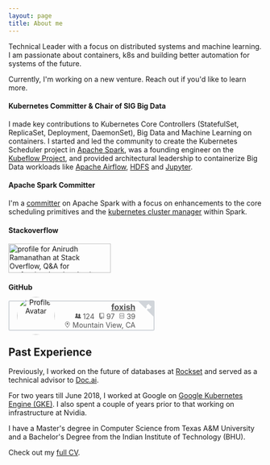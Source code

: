 ```yaml
---
layout: page
title: About me
---
```


Technical Leader with a focus on distributed systems and machine learning.
I am passionate about containers, k8s and building better automation for systems of the future.

Currently, I'm working on a new venture. Reach out if you'd like to learn more.

#### Kubernetes Committer & Chair of SIG Big Data

I made key contributions to Kubernetes Core Controllers (StatefulSet, ReplicaSet, Deployment, DaemonSet), Big Data and Machine Learning on containers.
I started and led the community to
create the Kubernetes Scheduler project in <a href="https://spark.apache.org/" target='_blank'>Apache Spark</a>, was a founding engineer on the <a href="https://github.com/kubeflow" target='_blank'>Kubeflow Project</a>, and provided architectural leadership to containerize
Big Data workloads like <a href="https://airflow.apache.org/" target='_blank'>Apache Airflow</a>, <a href="https://hortonworks.com/apache/hdfs/" target='_blank'>HDFS</a> and <a href="http://jupyter.org/" target='_blank'>Jupyter</a>.

#### Apache Spark Committer

I'm a <a href="https://spark.apache.org/committers.html" target='_blank'>committer</a> on Apache Spark with a focus on enhancements to the core scheduling
primitives and the <a href="https://spark.apache.org/docs/2.3.0/running-on-kubernetes.html" target='_blank'>kubernetes cluster manager</a> within Spark.


#### Stackoverflow

<div>
    <a href="http://stackoverflow.com/users/759019/anirudh-ramanathan"
    target="_blank"><img src="http://stackoverflow.com/users/flair/759019.png"
    width="203" height="58" alt="profile for Anirudh Ramanathan at Stack Overflow,
    Q&amp;A for professional and enthusiast programmers" title="profile for Anirudh
    Ramanathan at Stack Overflow, Q&amp;A for professional and enthusiast
    programmers"></a>
</div>

#### GitHub

<div class="github-flair" style="box-sizing: border-box; line-height: normal; display: flex; align-items: center; width: 290px; height: 60px; color: rgb(85, 85, 85); position: relative; border: 2px solid rgb(209, 213, 218); border-radius: 3px; padding: 5px 10px; font-family: -apple-system, BlinkMacSystemFont, &quot;Segoe UI&quot;, Roboto, Helvetica, Arial, sans-serif, &quot;Apple Color Emoji&quot;, &quot;Segoe UI Emoji&quot;, &quot;Segoe UI Symbol&quot;;"><svg title="GitHub Flair" width="30" height="30" viewBox="0 0 250 250" style="fill: rgb(209, 213, 218); color: rgb(255, 255, 255); position: absolute; top: 0px; right: 0px; border: 0px;"><path d="M0,0 L115,115 L130,115 L142,142 L250,250 L250,0 Z"></path><path d="M115.0,115.0 C114.9,115.1 118.7,116.5 119.8,115.4 L133.7,101.6 C136.9,99.2 139.9,98.4 142.2,98.6 C133.8,88.0 127.5,74.4 143.8,58.0 C148.5,53.4 154.0,51.2 159.7,51.0 C160.3,49.4 163.2,43.6 171.4,40.1 C171.4,40.1 176.1,42.5 178.8,56.2 C183.1,58.6 187.2,61.8 190.9,65.4 C194.5,69.0 197.7,73.2 200.1,77.6 C213.8,80.2 216.3,84.9 216.3,84.9 C212.7,93.1 206.9,96.0 205.4,96.6 C205.1,102.4 203.0,107.8 198.3,112.5 C181.9,128.9 168.3,122.5 157.7,114.1 C157.9,116.9 156.7,120.9 152.7,124.9 L141.0,136.5 C139.8,137.7 141.6,141.9 141.8,141.8 Z" fill="currentColor"></path></svg><div class="avatar" style="text-align: center; position: relative; width: 75px; height: 75px; margin-left: 5px;"><a href="https://github.com/foxish" target="_blank"><img src="https://avatars1.githubusercontent.com/u/906471?v=4" alt="Profile Avatar" style="width: 100%; height: 100%; border-radius: 50%;"></a></div><div class="info" style="width: 160px; text-align: right; font-size: 14px;"><div class="name" style="font-weight: bold; font-size: 16px;"><a href="https://github.com/foxish" target="_blank" style="color: rgb(85, 85, 85);">foxish</a></div><div class="meta"><span title="Followers"><svg height="12" viewBox="0 0 16 16" width="12" style="fill: rgb(85, 85, 85);"><path fill-rule="evenodd" d="M16 12.999c0 .439-.45 1-1 1H7.995c-.539 0-.994-.447-.995-.999H1c-.54 0-1-.561-1-1 0-2.634 3-4 3-4s.229-.409 0-1c-.841-.621-1.058-.59-1-3 .058-2.419 1.367-3 2.5-3s2.442.58 2.5 3c.058 2.41-.159 2.379-1 3-.229.59 0 1 0 1s1.549.711 2.42 2.088C9.196 9.369 10 8.999 10 8.999s.229-.409 0-1c-.841-.62-1.058-.59-1-3 .058-2.419 1.367-3 2.5-3s2.437.581 2.495 3c.059 2.41-.158 2.38-1 3-.229.59 0 1 0 1s3.005 1.366 3.005 4"></path></svg> 124&nbsp;&nbsp;</span><span title="Total Public Repositories"><svg height="12" viewBox="0 0 12 16" width="12" style="fill: rgb(85, 85, 85);"><path fill-rule="evenodd" d="M4 9H3V8h1v1zm0-3H3v1h1V6zm0-2H3v1h1V4zm0-2H3v1h1V2zm8-1v12c0 .55-.45 1-1 1H6v2l-1.5-1.5L3 16v-2H1c-.55 0-1-.45-1-1V1c0-.55.45-1 1-1h10c.55 0 1 .45 1 1zm-1 10H1v2h2v-1h3v1h5v-2zm0-10H2v9h9V1z"></path></svg> 97&nbsp;&nbsp;</span><span title="Total Public Gists"><svg height="12" viewBox="0 0 12 16" width="12" style="fill: rgb(85, 85, 85);"><path fill-rule="evenodd" d="M7.5 5L10 7.5 7.5 10l-.75-.75L8.5 7.5 6.75 5.75 7.5 5zm-3 0L2 7.5 4.5 10l.75-.75L3.5 7.5l1.75-1.75L4.5 5zM0 13V2c0-.55.45-1 1-1h10c.55 0 1 .45 1 1v11c0 .55-.45 1-1 1H1c-.55 0-1-.45-1-1zm1 0h10V2H1v11z"></path></svg> 39</span></div><div class="location"><svg height="12" viewBox="0 0 12 16" width="12" style="fill: rgb(85, 85, 85);"><path fill-rule="evenodd" d="M6 0C2.69 0 0 2.5 0 5.5 0 10.02 6 16 6 16s6-5.98 6-10.5C12 2.5 9.31 0 6 0zm0 14.55C4.14 12.52 1 8.44 1 5.5 1 3.02 3.25 1 6 1c1.34 0 2.61.48 3.56 1.36.92.86 1.44 1.97 1.44 3.14 0 2.94-3.14 7.02-5 9.05zM8 5.5c0 1.11-.89 2-2 2-1.11 0-2-.89-2-2 0-1.11.89-2 2-2 1.11 0 2 .89 2 2z"></path></svg><span>&nbsp;Mountain View, CA</span></div></div></div>

## Past Experience

Previously, I worked on the future of databases at <a href="https://rockset.com" target="_blank">Rockset</a>
and served as a technical advisor to <a href="http://doc.ai">Doc.ai</a>.  

For two years till June 2018, I worked at Google on <a href="https://cloud.google.com/kubernetes-engine/" target='_blank'>Google Kubernetes Engine (GKE)</a>. I also spent a couple
of years prior to that working on infrastructure at Nvidia.

I have a Master's degree in Computer Science from Texas A&M University and a
Bachelor's Degree from the Indian Institute of Technology (BHU).

Check out my <a href="https://www.visualcv.com/anirudh-ramanathan" target='_blank'>full CV</a>.
